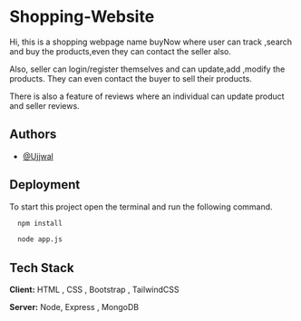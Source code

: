 
# Shopping-Website

Hi, this is a shopping webpage name buyNow where user can track ,search and buy the products,even they can contact the seller also. 

Also, seller can login/register themselves and can update,add ,modify the products. They can even contact the buyer to sell their products. 

There is also a feature of reviews where an individual can update product and seller reviews.
## Authors

- [@Ujjwal](https://github.com/Kodiererin)


## Deployment

To start  this project open the terminal and run the following command.

```bash
  npm install

  node app.js
```


## Tech Stack

**Client:** HTML , CSS , Bootstrap , TailwindCSS

**Server:** Node, Express , MongoDB

